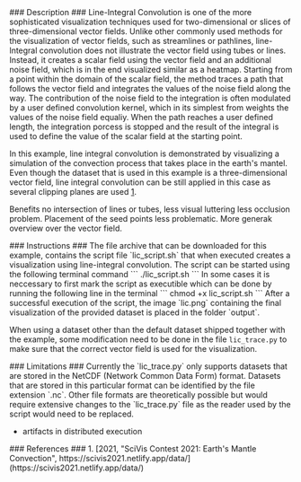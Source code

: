 <div id="description" outline_label="Description" outline_indent="0" markdown="1">
### Description ###
Line-Integral Convolution is one of the more sophisticated visualization techniques used for two-dimensional or slices of three-dimensional vector fields.
Unlike other commonly used methods for the visualization of vector fields, such as streamlines or pathlines, line-lntegral convolution does not illustrate the vector field using tubes or lines.
Instead, it creates a scalar field using the vector field and an additional noise field, which is in the end visualized similar as a heatmap.
Starting from a point within the domain of the scalar field, the method traces a path that follows the vector field and integrates the values of the noise field along the way.
The contribution of the noise field to the integration is often modulated by a user defined convolution kernel, which in its simplest from weights the values of the noise field equaliy.
When the path reaches a user defined length, the integration porcess is stopped and the result of the integral is used to define the value of the scalar field at the starting point.

In this example, line integral convolution is demonstrated by visualizing a simulation of the convection process that takes place in the earth's mantel.
Even though the dataset that is used in this example is a three-dimensional vector field, line integral convolution can be still applied in this case as several clipping planes are used [1](#reference_dataset).

Benefits no intersection of lines or tubes, less visual luttering less occlusion problem. 
Placement of the seed points less problematic. More generak overview over the vector field.
</div>
<div id="instructons" outline_label="Instructions" outline_indent="0" markdown="1">
### Instructions ###
The file archive that can be downloaded for this example, contains the script file `lic_script.sh` that when executed creates a visualization using line-integral convolution.
The script can be started using the following terminal command
```
./lic_script.sh
```
In some cases it is neccessary to first mark the script as executible which can be done by running the following line in the terminal
```
chmod +x lic_script.sh
```
After a successful execution of the script, the image `lic.png` containing the final visualization of the provided dataset is placed in the folder `output`. 

When using a dataset other than the default dataset shipped together with the example, some modification need to be done in the file `lic_trace.py` to make sure that the correct vector field is used for the visualization.

</div>
<div id="limitations" outline_label="Limitations" outline_indent="0" markdown="1">
### Limitations ###
Currently the `lic_trace.py` only supports datasets that are stored in the NetCDF (Network Common Data Form) format.
Datasets that are stored in this particular format can be identified by the file extension `.nc`.
Other file formats are theoretically possible but would require extensive changes to the `lic_trace.py` file as the reader used by the script would need to be replaced.

- artifacts in distributed execution

</div>
<div id="references" outline_label="References" outline_indent="0" markdown="1">
### References ###
1. [<span id="reference_dataset">2021, "SciVis Contest 2021: Earth's Mantle Convection", https://scivis2021.netlify.app/data/</span>](https://scivis2021.netlify.app/data/)
</div>